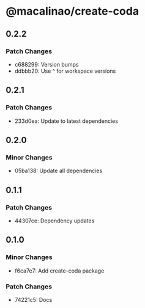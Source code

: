 # @macalinao/create-coda

## 0.2.2

### Patch Changes

- c688299: Version bumps
- ddbbb20: Use ^ for workspace versions

## 0.2.1

### Patch Changes

- 233d0ea: Update to latest dependencies

## 0.2.0

### Minor Changes

- 05ba138: Update all dependencies

## 0.1.1

### Patch Changes

- 44307ce: Dependency updates

## 0.1.0

### Minor Changes

- f6ca7e7: Add create-coda package

### Patch Changes

- 74221c5: Docs
